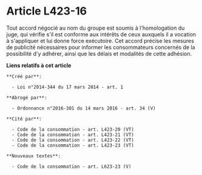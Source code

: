 # Article L423-16

Tout accord négocié au nom du groupe est soumis à l'homologation du juge, qui vérifie s'il est conforme aux intérêts de ceux
auxquels il a vocation à s'appliquer et lui donne force exécutoire. Cet accord précise les mesures de publicité nécessaires
pour informer les consommateurs concernés de la possibilité d'y adhérer, ainsi que les délais et modalités de cette adhésion.

**Liens relatifs à cet article**

	**Créé par**:

	  - Loi n°2014-344 du 17 mars 2014 - art. 1

	**Abrogé par**:

	  - Ordonnance n°2016-301 du 14 mars 2016 - art. 34 (V)

	**Cité par**:

	  - Code de la consommation - art. L423-20 (VT)
	  - Code de la consommation - art. L423-21 (VT)
	  - Code de la consommation - art. L423-22 (VT)
	  - Code de la consommation - art. L423-23 (VT)

	**Nouveaux textes**:

	  - Code de la consommation - art. L623-23 (V)
